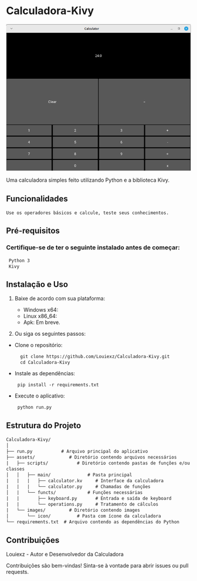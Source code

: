 # Calculadora-Kivy

!["Calculadora"](Calculadora.png)

Uma calculadora simples feito utilizando Python e a biblioteca Kivy.

## Funcionalidades

    Use os operadores básicos e calcule, teste seus conhecimentos.

## Pré-requisitos

### Certifique-se de ter o seguinte instalado antes de começar:
  
     Python 3
     Kivy

## Instalação e Uso

1. Baixe de acordo com sua plataforma:

    - Windows x64: 
    - Linux x86_64: 
    - Apk: Em breve.

2. Ou siga os seguintes passos:

- Clone o repositório:

        git clone https://github.com/Louiexz/Calculadora-Kivy.git
        cd Calculadora-Kivy
 
 - Instale as dependências:

        pip install -r requirements.txt

 - Execute o aplicativo:

        python run.py

## Estrutura do Projeto

    Calculadora-Kivy/
    │
    ├── run.py           # Arquivo principal do aplicativo
    ├── assets/             # Diretório contendo arquivos necessários
    |   ├── scripts/           # Diretório contendo pastas de funções e/ou classes
    │   │   ├── main/              # Pasta principal
    |   |   |   ├── calculator.kv     # Interface da calculadora
    |   |   |   └── calculator.py     # Chamadas de funções
    │   |   └── functs/            # Funções necessárias
    |   |       ├── keyboard.py       # Entrada e saída de keyboard 
    |   |       └── operations.py     # Tratamento de cálculos
    |   └── images/         # Diretório contendo images
    │       └── icon/          # Pasta com ícone da calculadora
    └── requirements.txt  # Arquivo contendo as dependências do Python

## Contribuições
Louiexz - Autor e Desenvolvedor da Calculadora<br>

Contribuições são bem-vindas! Sinta-se à vontade para abrir issues ou pull requests.